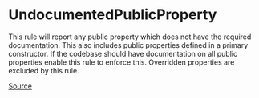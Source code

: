 # UndocumentedPublicProperty

This rule will report any public property which does not have the required documentation.
This also includes public properties defined in a primary constructor.
If the codebase should have documentation on all public properties enable this rule to enforce this.
Overridden properties are excluded by this rule.


[Source](https://arturbosch.github.io/detekt/comments.html#undocumentedpublicproperty)
